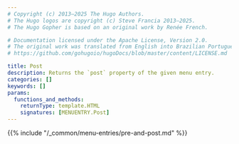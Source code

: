 ```yaml
---
# Copyright (c) 2013–2025 The Hugo Authors.
# The Hugo logos are copyright (c) Steve Francia 2013–2025.
# The Hugo Gopher is based on an original work by Renée French.

# Documentation licensed under the Apache License, Version 2.0.
# The original work was translated from English into Brazilian Portuguese.
# https://github.com/gohugoio/hugoDocs/blob/master/content/LICENSE.md

title: Post
description: Returns the `post` property of the given menu entry.
categories: []
keywords: []
params:
  functions_and_methods:
    returnType: template.HTML
    signatures: [MENUENTRY.Post]
---
```


{{% include "/_common/menu-entries/pre-and-post.md" %}}
